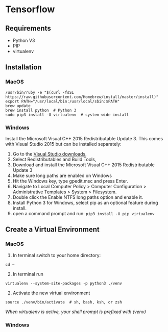 # Tensorflow

## Requirements
* Python V3 
* PIP
* virtualenv

## Installation

### MacOS
```
/usr/bin/ruby -e "$(curl -fsSL https://raw.githubusercontent.com/Homebrew/install/master/install)"
export PATH="/usr/local/bin:/usr/local/sbin:$PATH"
brew update
brew install python  # Python 3
sudo pip3 install -U virtualenv  # system-wide install
```

### Windows
Install the Microsoft Visual C++ 2015 Redistributable Update 3. This comes with Visual Studio 2015 but can be installed separately:

1. Go to the [Visual Studio downloads](https://visualstudio.microsoft.com/vs/older-downloads/ "Visual Studio downloads"),
2. Select Redistributables and Build Tools,
3. Download and install the Microsoft Visual C++ 2015 Redistributable Update 3
4. Make sure long paths are enabled on Windows
  1. Hit the Windows key, type gpedit.msc and press Enter.
  2. Navigate to Local Computer Policy > Computer Configuration > Administrative Templates > System > Filesystem.
  3. Double click the Enable NTFS long paths option and enable it.
5. Install Python 3 for Windows, select pip as an optional feature during install.
6. open a command prompt and run: ```pip3 install -U pip virtualenv```

## Create a Virtual Environment

### MacOS
1. In terminal switch to your home directory:
```
cd ~
```
2. In terminal run
```
virtualenv --system-site-packages -p python3 ./venv
```
2. Activate the new virtual environment
```
source ./venv/bin/activate  # sh, bash, ksh, or zsh
```

_When virtualenv is active, your shell prompt is prefixed with (venv)_

### Windows
